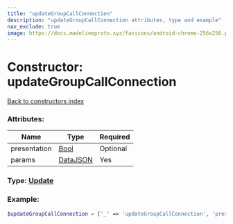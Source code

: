 ```yaml
---
title: "updateGroupCallConnection"
description: "updateGroupCallConnection attributes, type and example"
nav_exclude: true
image: https://docs.madelineproto.xyz/favicons/android-chrome-256x256.png
---
```

# Constructor: updateGroupCallConnection  
[Back to constructors index](/API_docs/constructors/index.html)



### Attributes:

| Name     |    Type       | Required |
|----------|---------------|----------|
|presentation|[Bool](/API_docs/types/Bool.html) | Optional|
|params|[DataJSON](/API_docs/types/DataJSON.html) | Yes|



### Type: [Update](/API_docs/types/Update.html)


### Example:

```php
$updateGroupCallConnection = ['_' => 'updateGroupCallConnection', 'presentation' => Bool, 'params' => DataJSON];
```  
